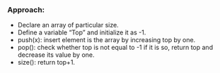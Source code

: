 ### Approach:

* Declare an array of particular size.
* Define a variable “Top” and initialize it as -1.
* push(x): insert element is the array by increasing top by one.
* pop(): check whether top is not equal to -1 if it is so, return top and decrease its value by one.
* size(): return top+1.
